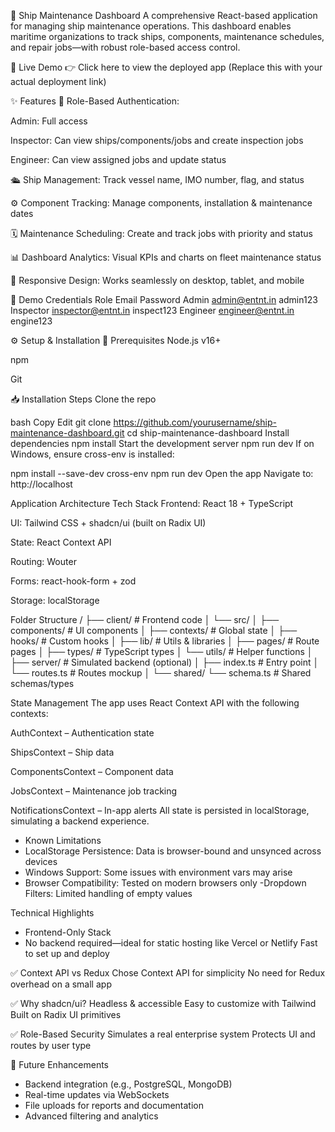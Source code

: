 🚢 Ship Maintenance Dashboard
A comprehensive React-based application for managing ship maintenance operations. This dashboard enables maritime organizations to track ships, components, maintenance schedules, and repair jobs—with robust role-based access control.

🔗 Live Demo
👉 Click here to view the deployed app (Replace this with your actual deployment link)

✨ Features
🔐 Role-Based Authentication:

Admin: Full access

Inspector: Can view ships/components/jobs and create inspection jobs

Engineer: Can view assigned jobs and update status

🛳️ Ship Management: Track vessel name, IMO number, flag, and status

⚙️ Component Tracking: Manage components, installation & maintenance dates

🗓️ Maintenance Scheduling: Create and track jobs with priority and status

📊 Dashboard Analytics: Visual KPIs and charts on fleet maintenance status

📱 Responsive Design: Works seamlessly on desktop, tablet, and mobile

🔐 Demo Credentials
Role	Email	Password
Admin	admin@entnt.in	admin123
Inspector	inspector@entnt.in	inspect123
Engineer	engineer@entnt.in	engine123

⚙️ Setup & Installation
🔧 Prerequisites
Node.js v16+

npm

Git

📥 Installation Steps
Clone the repo

bash
Copy
Edit
git clone https://github.com/yourusername/ship-maintenance-dashboard.git
cd ship-maintenance-dashboard
Install dependencies
npm install
Start the development server
npm run dev
If on Windows, ensure cross-env is installed:

npm install --save-dev cross-env
npm run dev
Open the app
Navigate to: http://localhost

Application Architecture
Tech Stack
Frontend: React 18 + TypeScript

UI: Tailwind CSS + shadcn/ui (built on Radix UI)

State: React Context API

Routing: Wouter

Forms: react-hook-form + zod

Storage: localStorage

Folder Structure
/
├── client/                 # Frontend code
│   └── src/
│       ├── components/     # UI components
│       ├── contexts/       # Global state
│       ├── hooks/          # Custom hooks
│       ├── lib/            # Utils & libraries
│       ├── pages/          # Route pages
│       ├── types/          # TypeScript types
│       └── utils/          # Helper functions
│
├── server/                 # Simulated backend (optional)
│   ├── index.ts            # Entry point
│   └── routes.ts           # Routes mockup
│
└── shared/
    └── schema.ts           # Shared schemas/types

State Management
The app uses React Context API with the following contexts:

AuthContext – Authentication state

ShipsContext – Ship data

ComponentsContext – Component data

JobsContext – Maintenance job tracking

NotificationsContext – In-app alerts
All state is persisted in localStorage, simulating a backend experience.

- Known Limitations
- LocalStorage Persistence: Data is browser-bound and unsynced across devices
- Windows Support: Some issues with environment vars may arise
- Browser Compatibility: Tested on modern browsers only
-Dropdown Filters: Limited handling of empty values

Technical Highlights
- Frontend-Only Stack
- No backend required—ideal for static hosting like Vercel or Netlify
Fast to set up and deploy

✅ Context API vs Redux
Chose Context API for simplicity
No need for Redux overhead on a small app

✅ Why shadcn/ui?
Headless & accessible
Easy to customize with Tailwind
Built on Radix UI primitives

✅ Role-Based Security
Simulates a real enterprise system
Protects UI and routes by user type

🚀 Future Enhancements
- Backend integration (e.g., PostgreSQL, MongoDB)
- Real-time updates via WebSockets
- File uploads for reports and documentation
- Advanced filtering and analytics
